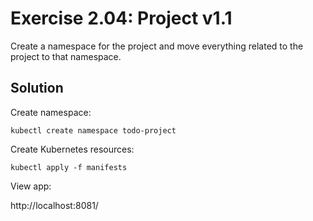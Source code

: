 # Exercise 2.04: Project v1.1

Create a namespace for the project and move everything related to the project to that namespace.

## Solution

Create namespace:

`kubectl create namespace todo-project`

Create Kubernetes resources:

`kubectl apply -f manifests`

View app:

http://localhost:8081/
